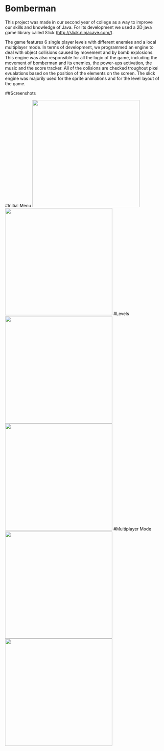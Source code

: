 Bomberman
======

This project was made in our second year of college as a way to improve our skills and knowledge of Java. For its development we used a 2D java game library called Slick (http://slick.ninjacave.com/).

The game features 6 single player levels with different enemies and a local multiplayer mode. In terms of development, we programmed an engine to deal with object collisions caused by movement and by bomb explosions. This engine was also responsible for all the logic of the game, including the movement of bomberman and its enemies, the power-ups activation, the music and the score tracker. All of the colisions are checked troughout pixel evualations based on the position of the elements on the screen. The slick engine was majorily used for the sprite animations and for the level layout of the game.

##Screenshots

#Initial Menu
<img src="https://dl.dropboxusercontent.com/u/15655441/11418265_981343995250099_1770512484_n.jpg" width="350" height="350" />
<img src="https://dl.dropboxusercontent.com/u/15655441/11414809_981400838577748_831451222_n.jpg" width="350" height="350" />
#Levels
<img src="https://dl.dropboxusercontent.com/u/15655441/11212488_981401981910967_771503546_n.jpg" width="350" height="350" />
<img src="https://dl.dropboxusercontent.com/u/15655441/11358707_981356238582208_656435485_n.jpg" width="350" height="350" />
#Multiplayer Mode
<img src="https://dl.dropboxusercontent.com/u/15655441/11421638_981400895244409_171564448_n.jpg" width="350" height="350" />
<img src="https://dl.dropboxusercontent.com/u/15655441/11304040_981346845249814_457353893_n.jpg" width="350" height="350" />



